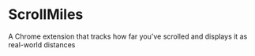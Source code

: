 # ScrollMiles
 A Chrome extension that tracks how far you've scrolled and displays it as real-world distances
